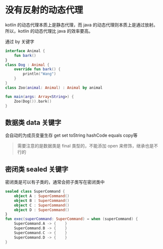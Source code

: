 # 没有反射的动态代理

kotlin 的动态代理本质上是静态代理，而 java 的动态代理则本质上是通过放射。所以，kotlin 的动态代理比 java 的效率要高。

通过 by 关键字

```kotlin
interface Animal {
    fun bark()
}
class Dog : Animal {
    override fun bark() {
        println("Wang")    
    }
}
class Zoo(animal: Animal) : Animal by animal

fun main(args: Array<String>) {
    Zoo(Dog()).bark()
}
```


## 数据类 data 关键字

会自动的为成员变量生存 get set toString hashCode equals copy等

> 需要注意的是数据类是 final 类型的，不能添加 open 来修饰，继承也是不行的

## 密闭类 sealed 关键字

密闭类是可以有子类的，通常会把子类写在密闭类中

```kotlin
sealed class SuperCommand {
    object A : SuperCommand()
    object B : SuperCommand()
    object C : SuperCommand()
    object D : SuperCommand()
}
fun exec(superCommand: SuperCommand) = when (superCommand) {    
    SuperCommand.A -> {    }    
    SuperCommand.B -> {    }    
    SuperCommand.C -> {    }    
    SuperCommand.D -> {    }
}
```